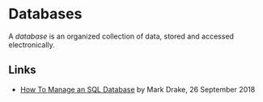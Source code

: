 # Databases

A <dfn>database</dfn> is an organized collection of data, stored and accessed electronically.

## Links

*   [How To Manage an SQL Database](https://www.digitalocean.com/community/tutorials/how-to-manage-sql-database-cheat-sheet) by Mark Drake, 26 September 2018
